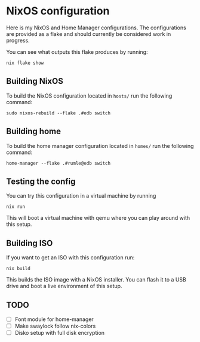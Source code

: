 # NixOS configuration
Here is my NixOS and Home Manager configurations.
The configurations are provided as a flake and should currently be considered work in progress.

You can see what outputs this flake produces by running:
```shell
nix flake show
```

## Building NixOS
To build the NixOS configuration located in ```hosts/``` run the following command:

```shell
sudo nixos-rebuild --flake .#edb switch
```

## Building home
To build the home manager configuration located in ```homes/``` run the following command:

```shell
home-manager --flake .#rumle@edb switch
```

## Testing the config
You can try this configuration in a virtual machine by running

```shell
nix run
```

This will boot a virtual machine with qemu where you can play around with this setup.

## Building ISO
If you want to get an ISO with this configuration run:

```shell
nix build
```

This builds the ISO image with a NixOS installer. You can flash it to a USB drive and boot a live environment of this setup.

## TODO
  - [ ] Font module for home-manager
  - [ ] Make swaylock follow nix-colors
  - [ ] Disko setup with full disk encryption
